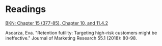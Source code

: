 # Readings

[BKN: Chapter 15 (377-85), Chapter 10, and 11.4.2](http://link.springer.com/book/10.1007%2F978-0-387-72579-6)

Ascarza, Eva. "Retention futility: Targeting high-risk customers might be ineffective." Journal of Marketing Research 55.1 (2018): 80-98.
